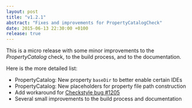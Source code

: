 ```yaml
---
layout: post
title: "v1.2.1"
abstract: "Fixes and improvements for PropertyCatalogCheck"
date: 2015-06-13 22:30:00 +0100
release: true
---
```


This is a micro release with some minor improvements to the *PropertyCatalog* check, to the build process, and to the documentation.<!--break-->

Here is the more detailed list:

  - PropertyCatalog: New property `baseDir` to better enable certain IDEs
  - PropertyCatalog: New placeholders for property file path construction
  - Add workaround for [Checkstyle bug #1205](https://github.com/checkstyle/checkstyle/issues/1205)
  - Several small improvements to the build process and documentation
